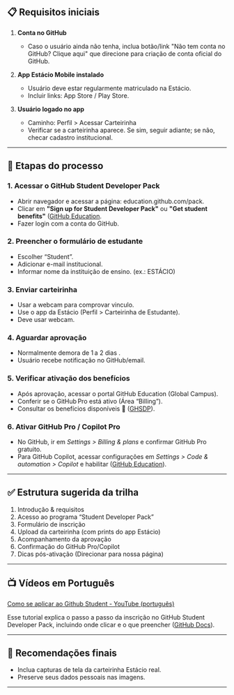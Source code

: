 ## 📋 Requisitos iniciais

1. **Conta no GitHub**

   * Caso o usuário ainda não tenha, inclua botão/link "Não tem conta no GitHub? Clique aqui" que direcione para criação de conta oficial do GitHub.

2. **App Estácio Mobile instalado**
   * Usuário deve estar regularmente matriculado na Estácio.
   * Incluir links: App Store / Play Store.

3. **Usuário logado no app**

   * Caminho: Perfil > Acessar Carteirinha
   * Verificar se a carteirinha aparece. Se sim, seguir adiante; se não, checar cadastro institucional.

---

## 🧩 Etapas do processo

### 1. Acessar o GitHub Student Developer Pack

* Abrir navegador e acessar a página: education.github.com/pack.
* Clicar em **"Sign up for Student Developer Pack"** ou **"Get student benefits"** ([GitHub Education][1].
* Fazer login com a conta do GitHub.

### 2. Preencher o formulário de estudante

* Escolher “Student”.
* Adicionar e-mail institucional.
* Informar nome da instituição de ensino. (ex.: ESTÁCIO)

### 3. Enviar carteirinha

* Usar a webcam para comprovar vinculo.
* Use o app da Estácio (Perfil > Carteirinha de Estudante).
* Deve usar webcam.

### 4. Aguardar aprovação

* Normalmente demora de 1 a 2 dias .
* Usuário recebe notificação no GitHub/email.

### 5. Verificar ativação dos benefícios

* Após aprovação, acessar o portal GitHub Education (Global Campus).
* Conferir se o GitHub Pro está ativo (Área “Billing”).
* Consultar os benefícios disponíveis 🎁 ([GHSDP][4]).

### 6. Ativar GitHub Pro / Copilot Pro

* No GitHub, ir em *Settings > Billing & plans* e confirmar GitHub Pro gratuito.
* Para GitHub Copilot, acessar configurações em *Settings > Code & automation > Copilot* e habilitar ([GitHub Education][1]).

---

## ✅ Estrutura sugerida da trilha

1. Introdução & requisitos
2. Acesso ao programa “Student Developer Pack”
3. Formulário de inscrição
4. Upload da carteirinha (com prints do app Estácio)
5. Acompanhamento da aprovação
6. Confirmação do GitHub Pro/Copilot
7. Dicas pós-ativação (Direcionar para nossa página)

---

## 📺 Vídeos em Português

[Como se aplicar ao Github Student - YouTube (português)](https://www.youtube.com/watch?v=aNwlZmrtUkw)

Esse tutorial explica o passo a passo da inscrição no GitHub Student Developer Pack, incluindo onde clicar e o que preencher ([GitHub Docs][4]).

---

## 📍 Recomendações finais

* Inclua capturas de tela da carteirinha Estácio real.
* Preserve seus dados pessoais nas imagens.

---

[1]: https://education.github.com/pack?utm_source=estudamais.tech "GitHub Student Developer Pack - Education"
[2]: https://techcommunity.microsoft.com/blog/desenvolvedoresbr/como-obter-github-copilot-gratuito-para-estudantes-e-professores/3828780?utm_source=estudamais.tech "Como obter GitHub Copilot gratuito para estudantes e professores"
[3]: https://guiadeti.medium.com/github-student-developer-pack-com-86-recursos-gratuitos-para-estudantes-github-pro-ea4f461217e0?utm_source=estudamais.tech "GitHub Student Developer Pack com 86 recursos gratuitos para ..."
[4]: https://docs.github.com/pt/education/about-github-education/github-education-for-students/apply-to-github-education-as-a-student?utm_source=estudamais.tech "Inscreva-se no GitHub Education como estudante"
